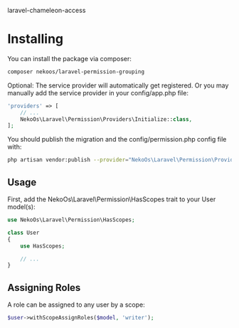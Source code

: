 laravel-chameleon-access

# Installing

You can install the package via composer:

```bash
composer nekoos/laravel-permission-grouping
```

Optional: The service provider will automatically get registered. Or you may manually add the service provider in your config/app.php file:

```php
'providers' => [
    // ...
    NekoOs\Laravel\Permission\Providers\Initialize::class,
];
```

You should publish the migration and the config/permission.php config file with:

```bash
php artisan vendor:publish --provider="NekoOs\Laravel\Permission\Providers\Initialize"
```

## Usage

First, add the NekoOs\Laravel\Permission\HasScopes trait to your User model(s):

```php
use NekoOs\Laravel\Permission\HasScopes;

class User
{
    use HasScopes;

    // ...
}
```

## Assigning Roles

A role can be assigned to any user by a scope:

```php
$user->withScopeAssignRoles($model, 'writer');
```
